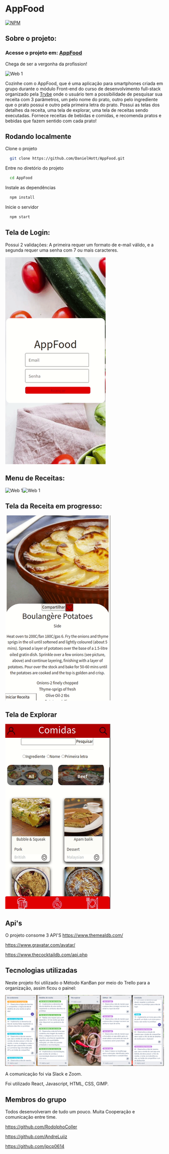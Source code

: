 # AppFood

[![NPM](https://img.shields.io/npm/l/react)](https://github.com/DanielHott/Pagina-de-Receitas/blob/master/LICENSE)

## Sobre o projeto:
### Acesse o projeto em: [AppFood](https://danielhott.github.io/food-app/#/)


Chega de ser a vergonha da profission!


![Web 1](https://files.nsctotal.com.br/s3fs-public/graphql-upload-files/memes%20carnaval%202020.jpg)


Cozinhe com o AppFood, que é uma aplicação para smartphones criada em grupo durante o módulo Front-end do curso de desenvolvimento full-stack 
organizado pela [Trybe](https://www.betrybe.com/) onde o usuário tem a possibilidade de pesquisar sua 
receita com 3 parâmetros, um pelo nome do prato, outro 
pelo ingrediente que o prato possui e outro pela primeira letra do prato.
Possui as telas dos detalhes da receita, uma tela de explorar, uma tela de receitas sendo executadas.
Fornece receitas de bebidas e comidas, e recomenda pratos e bebidas que fazem sentido com cada prato!


## Rodando localmente

Clone o projeto

```bash
  git clone https://github.com/DanielHott/AppFood.git
```

Entre no diretório do projeto

```bash
  cd AppFood
```

Instale as dependências

```bash
  npm install
```

Inicie o servidor

```bash
  npm start
```

## Tela de Login: 

Possui 2 validações:  A primeira requer um formato de e-mail válido, e a segunda requer uma senha com 7 ou mais caracteres.

![Web 1](https://github.com/DanielHott/AppFood/blob/master/media/login.gif)

## Menu de Receitas:

![Web 1](https://github.com/DanielHott/AppFood/blob/master/media/bebidascomidas.gif)![Web 1](https://github.com/DanielHott/AppFood/blob/master/media/detalhescomidas.gif)

## Tela da Receita em progresso:

![Web 1](https://github.com/DanielHott/AppFood/blob/master/media/progress.gif)

## Tela de Explorar

![Web 1](https://github.com/DanielHott/AppFood/blob/master/media/explore.gif)

## Api's

O projeto consome 3 API'S
https://www.themealdb.com/

https://www.gravatar.com/avatar/

https://www.thecocktaildb.com/api.php

## Tecnologias utilizadas

Neste projeto foi utilizado o Método KanBan por meio do Trello para a organização, assim ficou o painel:


![Web 1](https://github.com/DanielHott/AppFood/blob/master/media/image.png)

A comunicação foi via Slack e Zoom.

Foi utilizado React, Javascript, HTML, CSS, GIMP.


## Membros do grupo

Todos desenvolveram de tudo um pouco. Muita Cooperação e comunicação entre time.

https://github.com/RodolphoColler

https://github.com/AndreLuiiz

https://github.com/jpcp0614

